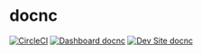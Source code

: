 # docnc

[![CircleCI](https://circleci.com/gh/shaal/docnc.svg?style=shield)](https://circleci.com/gh/shaal/docnc)
[![Dashboard docnc](https://img.shields.io/badge/dashboard-docnc-yellow.svg)](https://dashboard.pantheon.io/sites/24363435-d6fe-4aeb-8450-67433d9274e9#dev/code)
[![Dev Site docnc](https://img.shields.io/badge/site-docnc-blue.svg)](http://dev-docnc.pantheonsite.io/)